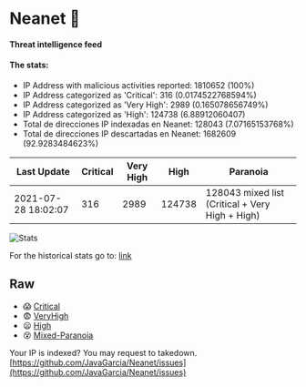 # Neanet :hocho:
#### Threat intelligence feed
#### The stats:

- IP Address with malicious activities reported: 1810652 (100%)
- IP Address categorized as 'Critical':  316 (0.0174522768594%)
- IP Address categorized as 'Very High':  2989 (0.165078656749%)
- IP Address categorized as 'High':  124738 (6.88912060407)
- Total de direcciones IP indexadas en Neanet:  128043 (7.07165153768%)
- Total de direcciones IP descartadas en Neanet:  1682609 (92.9283484623%)

| Last Update | Critical | Very High | High | Paranoia |
| --- | --- | --- | --- | --- |
| 2021-07-28 18:02:07 | 316 | 2989 | 124738 | 128043 mixed list (Critical + Very High + High)|

![Stats](https://docs.google.com/spreadsheets/d/e/2PACX-1vSnaNMIXVabIpDJjufMlzH7poXnshF3mgd8Is1g9ytUEzVsP5my4Trn8f-xkoLLQ38xpL3HtmUexLo6/pubchart?oid=501124687&format=image)

For the historical stats go to: [link](/stats.csv)
## Raw
- :scream: [Critical](https://raw.githubusercontent.com/JavaGarcia/Neanet/master/blacklists/neanet_critical.txt)
- :fearful: [VeryHigh](https://raw.githubusercontent.com/JavaGarcia/Neanet/master/blacklists/neanet_veryHigh.txtt)
- :frowning: [High](https://raw.githubusercontent.com/JavaGarcia/Neanet/master/blacklists/neanet_high.txt)
- :dizzy_face: [Mixed-Paranoia](https://raw.githubusercontent.com/JavaGarcia/Neanet/master/blacklists/neanet_all.txt)


Your IP is indexed? You may request to takedown. [https://github.com/JavaGarcia/Neanet/issues](https://github.com/JavaGarcia/Neanet/issues)






















































































































































































































































































































































































































































































































































































































































































































































































































































































































































































































































































































































































































































































































































































































































































































































































































































































































































































































































































































































































































































































































































































































































































































































































































































































































































































































































































































































































































































































































































































































































































































































































































































































































































































































































































































































































































































































































































































































































































































































































































































































































































































































































































































































































































































































































































































































































































































































































































































































































































































































































































































































































































































































































































































































































































































































































































































































































































































































































































































































































































































































































































































































































































































































































































































































































































































































































































































































































































































































































































































































































































































































































































































































































































































































































































































































































































































































































































































































































































































































































































































